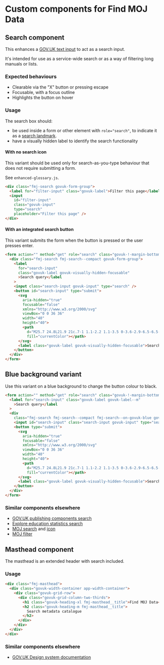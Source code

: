 # Custom components for Find MOJ Data

## Search component

This enhances a [GOV.UK text input](https://design-system.service.gov.uk/components/text-input/) to act as a search input.

It's intended for use as a service-wide search or as a way of filtering long manuals or lists.

### Expected behaviours

- Clearable via the "X" button or pressing escape
- Focusable, with a focus outline
- Highlights the button on hover

### Usage

The search box should:

- be used inside a form or other element with `role="search"`, to indicate it as a [search landmark](https://www.w3.org/WAI/ARIA/apg/practices/landmark-regions/).
- have a visually hidden label to identify the search functionality

#### With no search icon

This variant should be used only for search-as-you-type behaviour that does not require submitting a form.

See `enhanced-glossary.js`.

```html
<div class="fmj-search govuk-form-group">
  <label for="filter-input" class="govuk-label">Filter this page</label>
  <input
    id="filter-input"
    class="govuk-input"
    type="search"
    placeholder="Filter this page" />
</div>
```

#### With an integrated search button

This variant submits the form when the button is pressed or the user presses enter.

```html
<form action="" method="get" role="search" class="govuk-!-margin-bottom-4">
  <div class="fmj-search fmj-search--compact govuk-form-group">
    <label
      for="search-input"
      class="govuk-label govuk-visually-hidden-focusable"
      >Search query</label
    >
    <input class="search-input govuk-input" type="search" />
    <button id="search-input" type="submit">
      <svg
        aria-hidden="true"
        focusable="false"
        xmlns="http://www.w3.org/2000/svg"
        viewBox="0 0 36 36"
        width="40"
        height="40">
        <path
          d="M25.7 24.8L21.9 21c.7-1 1.1-2.2 1.1-3.5 0-3.6-2.9-6.5-6.5-6.5S10 13.9 10 17.5s2.9 6.5 6.5 6.5c1.6 0 3-.6 4.1-1.5l3.7 3.7 1.4-1.4zM12 17.5c0-2.5 2-4.5 4.5-4.5s4.5 2 4.5 4.5-2 4.5-4.5 4.5-4.5-2-4.5-4.5z"
          fill="currentColor"></path>
      </svg>
      <label class="govuk-label govuk-visually-hidden-focusable">Search</label>
    </button>
  </div>
</form>
```

## Blue background variant

Use this variant on a blue background to change the button colour to black.

```html
<form action="" method="get" role="search" class="govuk-!-margin-bottom-4">
  <label for="search-input" class="govuk-label govuk-label--m"
    >Search query</label
  >
  <div
    class="fmj-search fmj-search--compact fmj-search--on-govuk-blue govuk-form-group">
    <input id="search-input" class="search-input govuk-input" type="search" />
    <button type="submit">
      <svg
        aria-hidden="true"
        focusable="false"
        xmlns="http://www.w3.org/2000/svg"
        viewBox="0 0 36 36"
        width="40"
        height="40">
        <path
          d="M25.7 24.8L21.9 21c.7-1 1.1-2.2 1.1-3.5 0-3.6-2.9-6.5-6.5-6.5S10 13.9 10 17.5s2.9 6.5 6.5 6.5c1.6 0 3-.6 4.1-1.5l3.7 3.7 1.4-1.4zM12 17.5c0-2.5 2-4.5 4.5-4.5s4.5 2 4.5 4.5-2 4.5-4.5 4.5-4.5-2-4.5-4.5z"
          fill="currentColor"></path>
      </svg>
      <label class="govuk-label govuk-visually-hidden-focusable">Search</label>
    </button>
  </div>
</form>
```

### Similar components elsewhere

- [GOV.UK publishing components search](https://components.publishing.service.gov.uk/component-guide/search)
- [Explore education statistics search](https://github.com/dfe-analytical-services/explore-education-statistics/blob/8a9aa729636eade2808895ad71a56bcb984d3c53/src/explore-education-statistics-common/src/components/form/FormSearchBar.module.scss)
- [MOJ search](https://design-patterns.service.justice.gov.uk/components/search/) and [icon](https://github.com/dfe-analytical-services/explore-education-statistics/blob/8a9aa729636eade2808895ad71a56bcb984d3c53/src/explore-education-statistics-common/src/components/SearchIcon.tsx#L4)
- [MOJ filter](https://design-patterns.service.justice.gov.uk/components/filter/)

## Masthead component

The masthead is an extended header with search included.

### Usage

```html
<div class="fmj-masthead">
  <div class="govuk-width-container app-width-container">
    <div class="govuk-grid-row">
      <div class="govuk-grid-column-two-thirds">
        <h1 class="govuk-heading-xl fmj-masthead__title">Find MOJ Data</h1>
        <h2 class="govuk-heading-m fmj-masthead__title">
          Search metadata catalogue
        </h2>
      </div>
    </div>
  </div>
</div>
```

### Similar components elsewhere

- [GOV.UK Design system documentation](https://github.com/alphagov/govuk-design-system/blob/b3223714d8f2e9564b7e9d2ca703a3f902bf1ce8/src/stylesheets/components/_masthead.scss)
